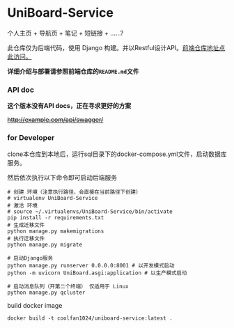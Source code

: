 # UniBoard-Service

个人主页 + 导航页 + 笔记 + 短链接 + ……?

此仓库仅为后端代码，使用 Django
构建。并以Restful设计API。[前端仓库地址点此访问。](https://github.com/Coooolfan/UniBoard)

**详细介绍与部署请参照前端仓库的`README.md`文件**

### API doc

**这个版本没有API docs，正在寻求更好的方案**

~~http://example.com/api/swagger/~~

### for Developer

clone本仓库到本地后，运行sql目录下的docker-compose.yml文件，启动数据库服务。

然后依次执行以下命令即可启动后端服务

```shell
# 创建 环境（注意执行路径，会直接在当前路径下创建）
# virtualenv UniBoard-Service
# 激活 环境
# source ~/.virtualenvs/UniBoard-Service/bin/activate
pip install -r requirements.txt
# 生成迁移文件
python manage.py makemigrations 
# 执行迁移文件
python manage.py migrate 

# 启动Django服务
python manage.py runserver 0.0.0.0:8001 # 以开发模式启动
python -m uvicorn UniBoard.asgi:application # 以生产模式启动

# 启动消息队列（开第二个终端） 仅适用于 Linux 
python manage.py qcluster
```


build docker image

```shell
docker build -t coolfan1024/uniboard-service:latest .
```